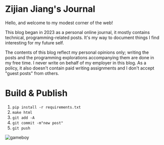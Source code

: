 # Zijian Jiang's Journal

Hello, and welcome to my modest corner of the web!

This blog began in 2023 as a personal online journal, 
it mostly contains technical, programming-related posts. 
It's my way to document things I find interesting for my future self.

The contents of this blog reflect my personal opinions only; 
writing the posts and the programming explorations accompanying them are done in my free time. 
I never write on behalf of my employer in this blog. 
As a policy, it also doesn't contain paid writing assignments and I don't accept "guest posts" 
from others.

# Build & Publish

1. `pip install -r requirements.txt`
2. `make html`
3. `git add -A`
4. `git commit -m"new post"`
5. `git push`

![gameboy](./images/embeded_man.png)
